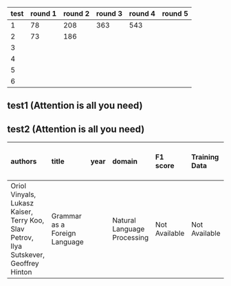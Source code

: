 | test | round 1 | round 2 | round 3 | round 4 | round 5 |
|:-----|:--------|:--------|:--------|:--------|:--------|
| 1    | 78      | 208     | 363     | 543     |         |
| 2    | 73      | 186     |         |         |         |
| 3    |         |         |         |         |         |
| 4    |         |         |         |         |         |
| 5    |         |         |         |         |         |
| 6    |         |         |         |         |         |


## test1 (Attention is all you need)
## test2 (Attention is all you need)
| authors                                                                               | title                         |   year | domain                      | F1 score      | Training Data   | Model Type    | Attention model application   | Sequence-to-sequence models   |
|:--------------------------------------------------------------------------------------|:------------------------------|-------:|:----------------------------|:--------------|:----------------|:--------------|:------------------------------|:------------------------------|
| Oriol Vinyals, Lukasz Kaiser, Terry Koo, Slav Petrov, Ilya Sutskever, Geoffrey Hinton | Grammar as a Foreign Language |    | Natural Language Processing | Not Available | Not Available   | Not Available | Not Available                 | Not Available                 |
